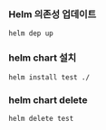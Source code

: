 ### Helm 의존성 업데이트

`helm dep up`

### helm chart 설치

`helm install test ./`

### helm chart delete

`helm delete test`